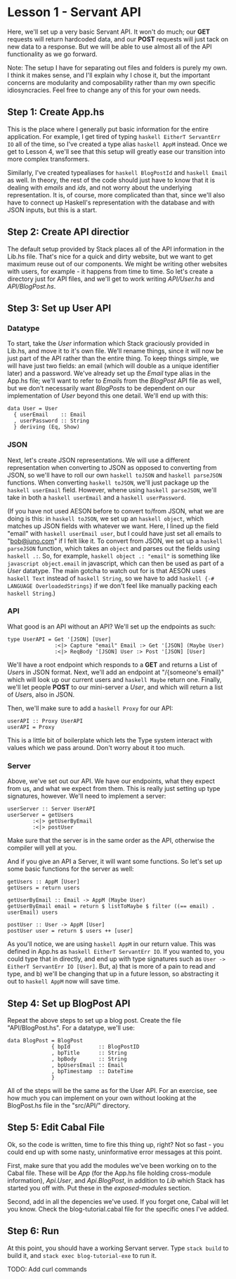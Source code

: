# Lesson 1 - Servant API

Here, we'll set up a very basic Servant API.  It won't do much; our __GET__ requests will return hardcoded data, and our __POST__ requests will just tack on new data to a response.  But we will be able to use almost all of the API functionality as we go forward.

Note: The setup I have for separating out files and folders is purely my own.  I think it makes sense, and I'll explain why I chose it, but the important concerns are modularity and composability rather than my own specific idiosyncracies.  Feel free to change any of this for your own needs.

## Step 1: Create App.hs

This is the place where I generally put basic information for the entire application.  For example, I get tired of typing `haskell EitherT ServantErr IO` all of the time, so I've created a type alias `haskell AppM` instead.  Once we get to Lesson 4, we'll see that this setup will greatly ease our transition into more complex transformers.

Similarly, I've created typealiases for `haskell BlogPostId` and `haskell Email` as well.  In theory, the rest of the code should just have to know that it is dealing with *emails* and *ids*, and not worry about the underlying representation.  It is, of course, more complicated than that, since we'll also have to connect up Haskell's representation with the database and with JSON inputs, but this is a start.

## Step 2: Create API directior

The default setup provided by Stack places all of the API information in the Lib.hs file.  That's nice for a quick and dirty website, but we want to get maximum reuse out of our components.  We might be writing other websites with users, for example - it happens from time to time.  So let's create a directory just for API files, and we'll get to work writing *API/User.hs* and *API/BlogPost.hs*.

## Step 3: Set up User API

### Datatype

To start, take the *User* information which Stack graciously provided in Lib.hs, and move it to it's own file.  We'll rename things, since it will now be just part of the API rather than the entire thing.  To keep things simple, we will have just two fields: an email (which will double as a unique identifier later) and a password.  We've already set up the *Email* type alias in the App.hs file; we'll want to refer to *Email*s from the *BlogPost* API file as well, but we don't necessarily want *BlogPost*s to be dependent on our implementation of *User* beyond this one detail.  We'll end up with this:

```{haskell}
data User = User
  { userEmail    :: Email
  , userPassword :: String
  } deriving (Eq, Show)
```

### JSON

Next, let's create JSON representations.  We will use a different representation when converting to JSON as opposed to converting from JSON, so we'll have to roll our own `haskell toJSON` and `haskell parseJSON` functions.  When converting `haskell toJSON`, we'll just package up the `haskell userEmail` field.  However, whene using `haskell parseJSON`, we'll take in both a `haskell userEmail` and a `haskell userPassword`.

(If you have not used AESON before to convert to/from JSON, what we are doing is this: in `haskell toJSON`, we set up an `haskell object`, which matches up JSON fields with whatever we want.  Here, I lined up the field "email" with `haskell userEmail user`, but I could have just set all emails to "bob@juno.com" if I felt like it.  To convert from JSON, we set up a `haskell parseJSON` function, which takes an `object` and parses out the fields using `haskell .:`.  So, for example, `haskell object .: "email"` is something like `javascript object.email` in javascript, which can then be used as part of a *User* datatype.  The main gotcha to watch out for is that AESON uses `haskell Text` instead of `haskell String`, so we have to add `haskell {-# LANGUAGE OverloadedStrings}` if we don't feel like manually packing each `haskell String`.)

### API

What good is an API without an API?  We'll set up the endpoints as such:
```{haskell}
type UserAPI = Get '[JSON] [User]
               :<|> Capture "email" Email :> Get '[JSON] (Maybe User)
               :<|> ReqBody '[JSON] User :> Post '[JSON] [User]
```
We'll have a root endpoint which responds to a __GET__ and returns a List of *User*s in JSON format.  Next, we'll add an endpoint at "/{someone's email}" which will look up our current users and `haskell Maybe` return one.  Finally, we'll let people __POST__ to our mini-server a *User*, and which will return a list of *User*s, also in JSON.

Then, we'll make sure to add a `haskell Proxy` for our API:
```{haskell}
userAPI :: Proxy UserAPI
userAPI = Proxy
```
This is a little bit of boilerplate which lets the Type system interact with values which we pass around.  Don't worry about it too much.

### Server

Above, we've set out our API.  We have our endpoints, what they expect from us, and what we expect from them.  This is really just setting up type signatures, however.  We'll need to implement a server:
```{haskell}
userServer :: Server UserAPI
userServer = getUsers
        :<|> getUserByEmail
        :<|> postUser
```
Make sure that the server is in the same order as the API, otherwise the compiler will yell at you.

And if you give an API a Server, it will want some functions.  So let's set up some basic functions for the server as well:
```{haskell}
getUsers :: AppM [User]
getUsers = return users

getUserByEmail :: Email -> AppM (Maybe User)
getUserByEmail email = return $ listToMaybe $ filter ((== email) . userEmail) users

postUser :: User -> AppM [User]
postUser user = return $ users ++ [user]
```
As you'll notice, we are using `haskell AppM` in our return value.  This was defined in App.hs as `haskell EitherT ServantErr IO`.  If you wanted to, you could type that in directly, and end up with type signatures such as `User -> EitherT ServantErr IO [User]`.  But, a) that is more of a pain to read and type, and b) we'll be changing that up in a future lesson, so abstracting it out to `haskell AppM` now will save time.

## Step 4: Set up BlogPost API

Repeat the above steps to set up a blog post.  Create the file "API/BlogPost.hs".  For a datatype, we'll use:
```{haskell}
data BlogPost = BlogPost
              { bpId         :: BlogPostID
              , bpTitle      :: String
              , bpBody       :: String
              , bpUsersEmail :: Email
              , bpTimestamp  :: DateTime
              }
```
All of the steps will be the same as for the User API.  For an exercise, see how much you can implement on your own without looking at the BlogPost.hs file in the "src/API/" directory.

## Step 5: Edit Cabal File

Ok, so the code is written, time to fire this thing up, right?  Not so fast - you could end up with some nasty, uninformative error messages at this point.

First, make sure that you add the modules we've been working on to the Cabal file.  These will be *App* (for the App.hs file holding cross-module information), *Api.User*, and *Api.BlogPost*, in addition to *Lib* which Stack has started you off with.  Put these in the *exposed-modules* section.

Second, add in all the depencies we've used.  If you forget one, Cabal will let you know.  Check the blog-tutorial.cabal file for the specific ones I've added.

## Step 6: Run

At this point, you should have a working Servant server.  Type `stack build` to build it, and `stack exec blog-tutorial-exe` to run it.

TODO: Add curl commands
